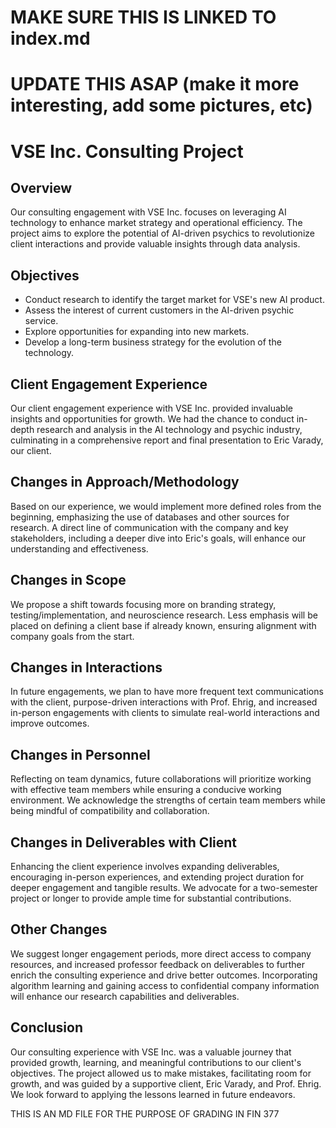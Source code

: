 # MAKE SURE THIS IS LINKED TO index.md

# UPDATE THIS ASAP (make it more interesting, add some pictures, etc)


# VSE Inc. Consulting Project

## Overview
Our consulting engagement with VSE Inc. focuses on leveraging AI technology to enhance market strategy and operational efficiency. The project aims to explore the potential of AI-driven psychics to revolutionize client interactions and provide valuable insights through data analysis.

## Objectives
- Conduct research to identify the target market for VSE's new AI product.
- Assess the interest of current customers in the AI-driven psychic service.
- Explore opportunities for expanding into new markets.
- Develop a long-term business strategy for the evolution of the technology.

## Client Engagement Experience
Our client engagement experience with VSE Inc. provided invaluable insights and opportunities for growth. We had the chance to conduct in-depth research and analysis in the AI technology and psychic industry, culminating in a comprehensive report and final presentation to Eric Varady, our client.

## Changes in Approach/Methodology
Based on our experience, we would implement more defined roles from the beginning, emphasizing the use of databases and other sources for research. A direct line of communication with the company and key stakeholders, including a deeper dive into Eric's goals, will enhance our understanding and effectiveness.

## Changes in Scope
We propose a shift towards focusing more on branding strategy, testing/implementation, and neuroscience research. Less emphasis will be placed on defining a client base if already known, ensuring alignment with company goals from the start.

## Changes in Interactions
In future engagements, we plan to have more frequent text communications with the client, purpose-driven interactions with Prof. Ehrig, and increased in-person engagements with clients to simulate real-world interactions and improve outcomes.

## Changes in Personnel
Reflecting on team dynamics, future collaborations will prioritize working with effective team members while ensuring a conducive working environment. We acknowledge the strengths of certain team members while being mindful of compatibility and collaboration.

## Changes in Deliverables with Client
Enhancing the client experience involves expanding deliverables, encouraging in-person experiences, and extending project duration for deeper engagement and tangible results. We advocate for a two-semester project or longer to provide ample time for substantial contributions.

## Other Changes
We suggest longer engagement periods, more direct access to company resources, and increased professor feedback on deliverables to further enrich the consulting experience and drive better outcomes. Incorporating algorithm learning and gaining access to confidential company information will enhance our research capabilities and deliverables.

## Conclusion
Our consulting experience with VSE Inc. was a valuable journey that provided growth, learning, and meaningful contributions to our client's objectives. The project allowed us to make mistakes, facilitating room for growth, and was guided by a supportive client, Eric Varady, and Prof. Ehrig. We look forward to applying the lessons learned in future endeavors.



THIS IS AN MD FILE FOR THE PURPOSE OF GRADING IN FIN 377
